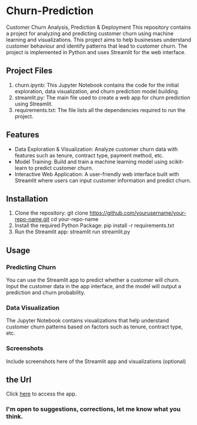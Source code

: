 # Churn-Prediction
Customer Churn Analysis, Prediction &amp; Deployment
This repository contains a project for analyzing and predicting customer churn using machine learning and visualizations. This project aims to help businesses understand customer behaviour and identify patterns that lead to customer churn. The project is implemented in Python and uses Streamlit for the web interface.

## Project Files
1) churn.ipynb: This Jupyter Notebook contains the code for the initial exploration, data visualization, and churn prediction model building.
2) streamlit.py: The main file used to create a web app for churn prediction using Streamlit.
3) requirements.txt: The file lists all the dependencies required to run the project.

## Features
- Data Exploration & Visualization: Analyze customer churn data with features such as tenure, contract type, payment method, etc.
- Model Training: Build and train a machine learning model using scikit-learn to predict customer churn.
- Interactive Web Application: A user-friendly web interface built with Streamlit where users can input customer information and predict churn.

## Installation
1) Clone the repository: git clone https://github.com/yourusername/your-repo-name.git
cd your-repo-name
2) Install the required Python Package: pip install -r requirements.txt
3) Run the Streamlit app: streamlit run streamlit.py

## Usage
### Predicting Churn
You can use the Streamlit app to predict whether a customer will churn. Input the customer data in the app interface, and the model will output a prediction and churn probability.

### Data Visualization
The Jupyter Notebook contains visualizations that help understand customer churn patterns based on factors such as tenure, contract type, etc.

### Screenshots
Include screenshots here of the Streamlit app and visualizations (optional)

## the Url
Click [here](http://192.168.0.108:8501) to access the app.

### I'm open to suggestions, corrections, let me know what you think.



